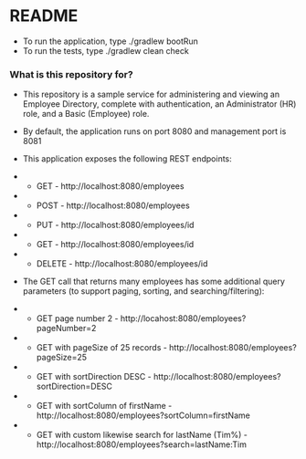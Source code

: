 # README #

* To run the application, type ./gradlew bootRun
* To run the tests, type ./gradlew clean check

### What is this repository for? ###

* This repository is a sample service for administering and viewing an Employee Directory, complete with authentication, an Administrator (HR) role, and a Basic (Employee) role.
* By default, the application runs on port 8080 and management port is 8081
* This application exposes the following REST endpoints:

* *  GET - http://localhost:8080/employees
* * POST - http://localhost:8080/employees
* * PUT - http://localhost:8080/employees/id
* * GET - http://localhost:8080/employees/id
* * DELETE - http://localhost:8080/employees/id

* The GET call that returns many employees has some additional query parameters (to support paging, sorting, and searching/filtering):

* * GET page number 2 - http://locahost:8080/employees?pageNumber=2
* * GET with pageSize of 25 records - http://localhost:8080/employees?pageSize=25
* * GET with sortDirection DESC - http://localhost:8080/employees?sortDirection=DESC
* * GET with sortColumn of firstName - http://localhost:8080/employees?sortColumn=firstName
* * GET with custom likewise search for lastName (Tim%) - http://localhost:8080/employees?search=lastName:Tim